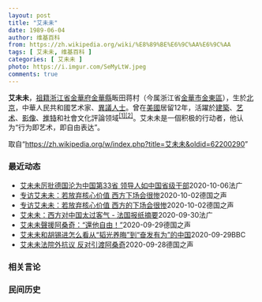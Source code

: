 ```yaml
---
layout: post
title: "艾未未"
date: 1989-06-04
author: 维基百科
from: https://zh.wikipedia.org/wiki/%E8%89%BE%E6%9C%AA%E6%9C%AA
tags: [ 艾未未, 维基百科 ]
categories: [ 艾未未 ]
photo: https://i.imgur.com/SeMyLtW.jpeg
comments: true
---
```

<div class="mw-parser-output">

<p><b>艾未未</b>，<a href="/wiki/%E7%A5%96%E7%B1%8D" title="祖籍">祖籍</a><a href="/wiki/%E6%B5%99%E6%B1%9F%E7%9C%81" title="浙江省">浙江省</a><a href="/wiki/%E9%87%91%E8%8F%AF%E5%BA%9C" class="mw-redirect" title="金華府">金華府</a><a href="/wiki/%E9%87%91%E8%8F%AF%E7%B8%A3" title="金華縣">金華縣</a>畈田蒋村（今属浙江省<a href="/wiki/%E9%87%91%E8%8F%AF%E5%B8%82" class="mw-redirect" title="金華市">金華市</a><a href="/wiki/%E9%87%91%E6%9D%B1%E5%8D%80" class="mw-redirect" title="金東區">金東區</a>），生於<a href="/wiki/%E5%8C%97%E4%BA%AC" class="mw-redirect" title="北京">北京</a>，中華人民共和國艺术家、<a href="/wiki/%E4%B8%AD%E8%8F%AF%E4%BA%BA%E6%B0%91%E5%85%B1%E5%92%8C%E5%9C%8B%E6%8C%81%E4%B8%8D%E5%90%8C%E6%94%BF%E8%A6%8B%E8%80%85%E5%88%97%E8%A1%A8" class="mw-redirect" title="中華人民共和國持不同政見者列表">異議人士</a>。曾在<a href="/wiki/%E7%BE%8E%E5%9C%8B" class="mw-redirect" title="美國">美國</a>居留12年，活躍於<a href="/wiki/%E5%BB%BA%E7%AF%89" class="mw-redirect" title="建築">建築</a>、<a href="/wiki/%E8%89%BA%E6%9C%AF" title="艺术">艺术</a>、<a href="/wiki/%E5%BD%B1%E5%83%8F" class="mw-redirect" title="影像">影像</a>、<a href="/wiki/%E6%8E%A8%E7%89%B9" class="mw-redirect" title="推特">推特</a>和社會文化評論领域<sup id="cite_ref-1" class="reference"><a href="#cite_note-1">[1]</a></sup><sup id="cite_ref-2" class="reference"><a href="#cite_note-2">[2]</a></sup>。艾未未是一個积极的行动者，他认为“行为即艺术，即自由表达”。
</p>
</div><noscript><img src="//zh.wikipedia.org/wiki/Special:CentralAutoLogin/start?type=1x1" alt="" title="" width="1" height="1" style="border: none; position: absolute;"></noscript>
<div class="printfooter">取自“<a dir="ltr" href="https://zh.wikipedia.org/w/index.php?title=艾未未&amp;oldid=62200290">https://zh.wikipedia.org/w/index.php?title=艾未未&amp;oldid=62200290</a>”</div><div id="recent-news"><h3>最近动态</h3><ul><li><a href="https://nodebe4.github.io/waimei/2020-10-06/%E8%89%BE%E6%9C%AA%E6%9C%AA%E5%8E%89%E6%89%B9%E5%BE%B7%E5%9B%BD%E6%B2%A6%E4%B8%BA%E4%B8%AD%E5%9B%BD%E7%AC%AC33%E7%9C%81-%E9%A2%86%E5%AF%BC%E4%BA%BA%E5%A6%82%E4%B8%AD%E5%9B%BD%E7%9C%81%E7%BA%A7%E5%B9%B2%E9%83%A8" title="艾未未厉批德国沦为中国第33省 领导人如中国省级干部—— 06/10/2020 - 12:01 据德国之声说，德国《柏林报》副刊发表题为&quot;中国的第33个省&quot;（Die 33. ...">艾未未厉批德国沦为中国第33省 领导人如中国省级干部</a><time>2020-10-06</time><a class="tag">法广</a></li>
<li><a href="https://nodebe4.github.io/waimei/2020-10-02/%E4%B8%93%E8%AE%BF%E8%89%BE%E6%9C%AA%E6%9C%AA-%E8%8B%A5%E6%94%BE%E5%BC%83%E6%A0%B8%E5%BF%83%E4%BB%B7%E5%80%BC-%E8%A5%BF%E6%96%B9%E4%B8%8B%E5%9C%BA%E4%BC%9A%E5%BE%88%E6%83%A8" title="专访艾未未：若放弃核心价值 西方下场会很惨—— 艾未未的纪录片《加冕》本周在德国联邦议院放映，这位艺术家本人也到场，并接受了德国之声采访。&amp;lt;/small&amp;gt;">专访艾未未：若放弃核心价值 西方下场会很惨</a><time>2020-10-02</time><a class="tag">德国之声</a></li>
<li><a href="https://nodebe4.github.io/waimei/2020-10-02/%E4%B8%93%E8%AE%BF%E8%89%BE%E6%9C%AA%E6%9C%AA-%E8%8B%A5%E6%94%BE%E5%BC%83%E6%A0%B8%E5%BF%83%E4%BB%B7%E5%80%BC-%E8%A5%BF%E6%96%B9%E7%9A%84%E4%B8%8B%E5%9C%BA%E4%BC%9A%E5%BE%88%E6%83%A8" title="专访艾未未：若放弃核心价值 西方的下场会很惨—— 艾未未的纪录片《加冕》本周在德国联邦议院放映，这位艺术家本人也到场，并接受了德国之声采访。&amp;lt;/small&amp;gt; 获取更多...">专访艾未未：若放弃核心价值 西方的下场会很惨</a><time>2020-10-02</time><a class="tag">德国之声</a></li>
<li><a href="https://nodebe4.github.io/waimei/2020-09-30/%E8%89%BE%E6%9C%AA%E6%9C%AA-%E8%A5%BF%E6%96%B9%E5%AF%B9%E4%B8%AD%E5%9B%BD%E5%A4%AA%E8%BF%87%E5%AE%A2%E6%B0%94-%E6%B3%95%E5%9B%BD%E6%8A%A5%E7%BA%B8%E6%91%98%E8%A6%81" title="艾未未：西方对中国太过客气 - 法国报纸摘要—— 30/09/2020 - 17:43 今天各报头版主题纷纷聚焦国内事务。严峻的局势，为各大院校学生正常上课造成困难、 疫情导致社保体系出现巨大财...">艾未未：西方对中国太过客气 - 法国报纸摘要</a><time>2020-09-30</time><a class="tag">法广</a></li>
<li><a href="https://nodebe4.github.io/waimei/2020-09-29/%E8%89%BE%E6%9C%AA%E6%9C%AA%E8%81%B2%E6%8F%B4%E9%98%BF%E6%A1%91%E5%A5%87-%E9%82%84%E4%BB%96%E8%87%AA%E7%94%B1" title="艾未未聲援阿桑奇：“還他自由！”—— 中國著名異議藝術家艾未未9月28日在倫敦法院外抗議，呼籲不要將阿桑奇引渡至美國，還這位維基解密創始人自由。艾未未的文化衫也非常吸睛。&amp;lt;/sma...">艾未未聲援阿桑奇：“還他自由！”</a><time>2020-09-29</time><a class="tag">德国之声</a></li>
<li><a href="https://nodebe4.github.io/waimei/2020-09-29/%E8%89%BE%E6%9C%AA%E6%9C%AA%E5%92%8C%E8%83%A1%E9%94%A1%E8%BF%9B%E6%80%8E%E4%B9%88%E7%9C%8B%E4%BB%8E-%E9%9F%AC%E5%85%89%E5%85%BB%E6%99%A6-%E5%88%B0-%E5%A5%8B%E5%8F%91%E6%9C%89%E4%B8%BA-%E7%9A%84%E4%B8%AD%E5%9B%BD" title="艾未未和胡锡进怎么看从“韬光养晦”到“奋发有为”的中国—— 艾未未和胡锡进怎么看从“韬光养晦”到“奋发有为”的中国 艾未未和胡锡进怎么看从“韬光养晦”到“奋发有为”的中国 3 分钟前 过往中国在...">艾未未和胡锡进怎么看从“韬光养晦”到“奋发有为”的中国</a><time>2020-09-29</time><a class="tag">BBC</a></li>
<li><a href="https://nodebe4.github.io/waimei/2020-09-28/%E8%89%BE%E6%9C%AA%E6%9C%AA%E6%B3%95%E9%99%A2%E5%A4%96%E6%8A%97%E8%AE%AE-%E5%8F%8D%E5%AF%B9%E5%BC%95%E6%B8%A1%E9%98%BF%E6%A1%91%E5%A5%87" title="艾未未法院外抗议 反对引渡阿桑奇—— 2020-09-28T14:39:54.874Z 艾未未手举标语，穿着声援阿桑奇T恤衫出现在法院门口 （德国之声中文网）中国异议艺术家艾未未周一（9月28日...">艾未未法院外抗议 反对引渡阿桑奇</a><time>2020-09-28</time><a class="tag">德国之声</a></li>
</ul></div><div id="open-opinion"><h3>相关言论</h3><ul></ul></div><div id="mjls-record"><h3>民间历史</h3><ul></ul></div>